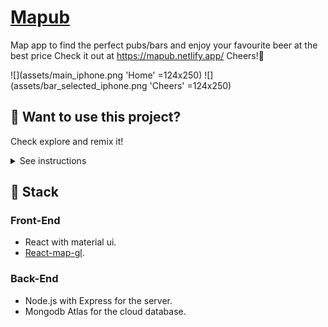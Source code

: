 # [Mapub](https://mapub.netlify.app/)
Map app to find the perfect pubs/bars and enjoy your favourite beer at the best price
Check it out at https://mapub.netlify.app/
Cheers!🍻

![](assets/main_iphone.png 'Home' =124x250)
![](assets/bar_selected_iphone.png 'Cheers' =124x250)

## 🧪 Want to use this project?
Check explore and remix it!
<details><summary>See instructions</summary><br>
#### 1. Fork and the clone the repository
#### 2. In the root directoy run `npm run install:all`.
#### 3. Add your env variables:
#### 3.1 server --> .env.example (save as .env)
1. You can create your cluster by signing up at [mongodb](https://www.mongodb.com/cloud/atlas).
2. Allow connections (whitelist) from your IP or a global IP.
3. Create a user with read and write privileges. `Security --> Database Access .
4. Connect --> Connect your application --> Copy the uri  .

```txt
MONGO_URI=<your mongodb atlas uri>
```
#### 3.2 client --> .env.example (save as .env)

```txt
REACT_APP_MAPBOX_TOKEN=<your mapbox token>
```
1. You can get your token by signing up at [mapbox](https://www.mapbox.com/).

#### 4. In the root directoy run `npm run start:all`.
#### 5. 🚀 Open [http://localhost:3000](http://localhost:3000) to view it in your browser, and start using the app!

</details>

## 🥞 Stack

### Front-End
* React with material ui.
* [React-map-gl](http://visgl.github.io/react-map-gl/).

### Back-End
* Node.js with Express for the server.
* Mongodb Atlas for the cloud database.
